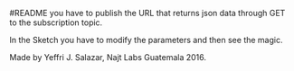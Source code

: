#README
you have to publish the URL that returns json data through GET to the 
subscription topic. 

In the Sketch you have to modify the parameters and then see the magic. 

Made by Yeffri J. Salazar, Najt Labs Guatemala 2016.


